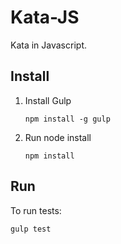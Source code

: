Kata-JS
=======

Kata in Javascript.

Install
-------
1. Install Gulp

   ```npm install -g gulp```
   
2. Run node install

    ```npm install```

Run
---

To run tests:

```gulp test```
